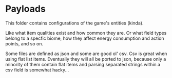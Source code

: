 # Payloads

This folder contains configurations of the game's entities (kinda).

Like what item qualities exist and how common they are.
Or what field types belong to a specfic biome, how they affect energy
consumption and action points, and so on.

Some files are defined as json and some are good ol' csv.
Csv is great when using flat list items. Eventually they will all be ported to json,
because only a minority of them contain flat items and parsing separated strings within
a csv field is somewhat hacky...
